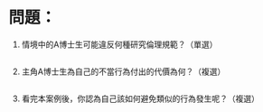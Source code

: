 # 問題：

1. 情境中的A博士生可能違反何種研究倫理規範？（單選）
```bash

```

2. 主角A博士生為自己的不當行為付出的代價為何？（複選）
```bash

```

3. 看完本案例後，你認為自己該如何避免類似的行為發生呢？（複選）
```bash

```
